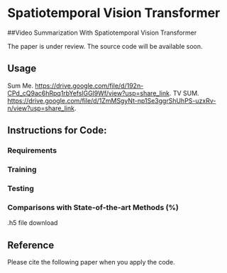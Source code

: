 # Spatiotemporal Vision Transformer

##Video Summarization With Spatiotemporal Vision Transformer

The paper is under review.
The source code will be available soon. 



## Usage

Sum Me.
https://drive.google.com/file/d/192n-CPd_cQ9ac6hRpq1rbYefslGGl9Wf/view?usp=share_link.
TV SUM.
https://drive.google.com/file/d/1ZmMSgyNt-np1Se3ggrShUhPS-uzxRv-n/view?usp=share_link.

## Instructions for Code:
### Requirements

### Training

### Testing

### Comparisons with State-of-the-art Methods (%)


.h5 file download



## Reference 

Please cite the following paper when you apply the code. 


